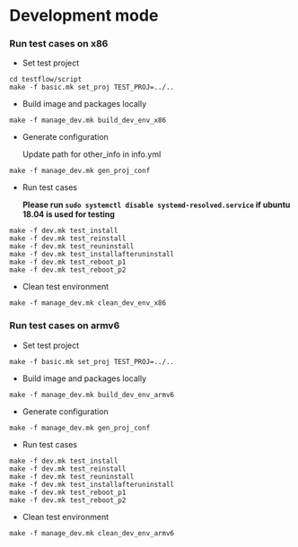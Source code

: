 # Development mode
### Run test cases on x86
* Set test project
```
cd testflow/script
make -f basic.mk set_proj TEST_PROJ=../..
```
* Build image and packages locally
```
make -f manage_dev.mk build_dev_env_x86
```

* Generate configuration 

	Update path for other_info in info.yml
```
make -f manage_dev.mk gen_proj_conf 
```

* Run test cases

	**Please run `sudo systemctl disable systemd-resolved.service` if ubuntu 18.04 is used for testing**
```
make -f dev.mk test_install
make -f dev.mk test_reinstall
make -f dev.mk test_reuninstall
make -f dev.mk test_installafteruninstall
make -f dev.mk test_reboot_p1
make -f dev.mk test_reboot_p2
```
* Clean test environment
```
make -f manage_dev.mk clean_dev_env_x86 
```



### Run test cases on armv6
* Set test project
```
make -f basic.mk set_proj TEST_PROJ=../..
```
* Build image and packages locally
```
make -f manage_dev.mk build_dev_env_armv6
```

* Generate configuration 
```
make -f manage_dev.mk gen_proj_conf 
```



* Run test cases
```
make -f dev.mk test_install
make -f dev.mk test_reinstall
make -f dev.mk test_reuninstall
make -f dev.mk test_installafteruninstall
make -f dev.mk test_reboot_p1
make -f dev.mk test_reboot_p2
```


* Clean test environment
```
make -f manage_dev.mk clean_dev_env_armv6
```
